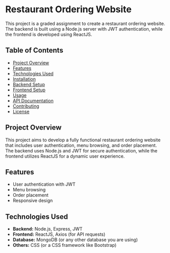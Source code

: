 # Restaurant Ordering Website

This project is a graded assignment to create a restaurant ordering website. The backend is built using a Node.js server with JWT authentication, while the frontend is developed using ReactJS.

## Table of Contents

- [Project Overview](#project-overview)
- [Features](#features)
- [Technologies Used](#technologies-used)
- [Installation](#installation)
- [Backend Setup](#backend-setup)
- [Frontend Setup](#frontend-setup)
- [Usage](#usage)
- [API Documentation](#api-documentation)
- [Contributing](#contributing)
- [License](#license)

## Project Overview

This project aims to develop a fully functional restaurant ordering website that includes user authentication, menu browsing, and order placement. The backend uses Node.js and JWT for secure authentication, while the frontend utilizes ReactJS for a dynamic user experience.

## Features

- User authentication with JWT
- Menu browsing
- Order placement
- Responsive design

## Technologies Used

- **Backend:** Node.js, Express, JWT
- **Frontend:** ReactJS, Axios (for API requests)
- **Database:** MongoDB (or any other database you are using)
- **Others:** CSS (or a CSS framework like Bootstrap)
